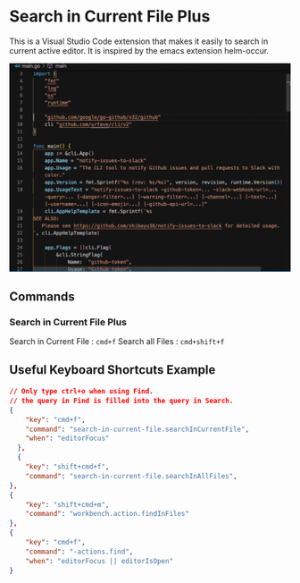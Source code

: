 # Search in Current File Plus

This is a Visual Studio Code extension that makes it easily to search in current active editor.  It is inspired by the emacs extension helm-occur.

![Demo](images/demo.gif)

## Commands
### Search in Current File Plus

Search in Current File : `cmd+f` 
Search all Files : `cmd+shift+f`

## Useful Keyboard Shortcuts Example
```json
// Only type ctrl+o when using Find.
// the query in Find is filled into the query in Search.
{
    "key": "cmd+f",
    "command": "search-in-current-file.searchInCurrentFile",
    "when": "editorFocus"
  },
  {
    "key": "shift+cmd+f",
    "command": "search-in-current-file.searchInAllFiles",
},
{
    "key": "shift+cmd+m",
    "command": "workbench.action.findInFiles"
},
{
    "key": "cmd+f",
    "command": "-actions.find",
    "when": "editorFocus || editorIsOpen"
}
```
